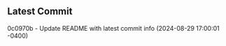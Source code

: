 
## Latest Commit
0c0970b - Update README with latest commit info (2024-08-29 17:00:01 -0400) <Yunxi-Zhou>
